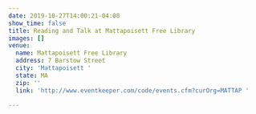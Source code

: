 ```yaml
---
date: 2019-10-27T14:00:21-04:00
show_time: false
title: Reading and Talk at Mattapoisett Free Library
images: []
venue:
  name: Mattapoisett Free Library
  address: 7 Barstow Street
  city: 'Mattapoisett '
  state: MA
  zip: ''
  link: 'http://www.eventkeeper.com/code/events.cfm?curOrg=MATTAP '

---
```

